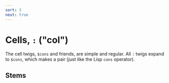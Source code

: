 ```yaml
---
sort: 3
next: true
---
```


# Cells, `:` ("col")

The cell twigs, `$cons` and friends, are simple and regular.
All `:` twigs expand to `$cons`, which makes a pair (just like
the Lisp `cons` operator).

## Stems

<list dataPreview="true" className="runes"></list>
